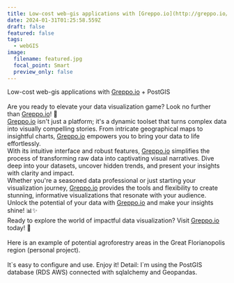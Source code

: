 ```yaml
---
title: Low-cost web-gis applications with [Greppo.io](http://greppo.io/) + PostGIS
date: 2024-01-31T01:25:58.559Z
draft: false
featured: false
tags:
  - webGIS
image:
  filename: featured.jpg
  focal_point: Smart
  preview_only: false
---
```

<!--StartFragment-->

Low-cost web-gis applications with [Greppo.io](http://greppo.io/) + PostGIS\
\
Are you ready to elevate your data visualization game? Look no further than [Greppo.io](http://greppo.io/)! 🚀\
[Greppo.io](http://greppo.io/) isn't just a platform; it's a dynamic toolset that turns complex data into visually compelling stories. From intricate geographical maps to insightful charts, [Greppo.io](http://greppo.io/) empowers you to bring your data to life effortlessly.\
With its intuitive interface and robust features, [Greppo.io](http://greppo.io/) simplifies the process of transforming raw data into captivating visual narratives. Dive deep into your datasets, uncover hidden trends, and present your insights with clarity and impact.\
Whether you're a seasoned data professional or just starting your visualization journey, [Greppo.io](http://greppo.io/) provides the tools and flexibility to create stunning, informative visualizations that resonate with your audience.\
Unlock the potential of your data with [Greppo.io](http://greppo.io/) and make your insights shine! 📊✨\
Ready to explore the world of impactful data visualization? Visit [Greppo.io](http://greppo.io/)\
today! 🌟\
\
Here is an example of potential agroforestry areas in the Great Florianopolis region (personal project).\
\
It\`s easy to configure and use. Enjoy it! Detail: I\`m using the PostGIS database (RDS AWS) connected with sqlalchemy and Geopandas.

<!--EndFragment-->